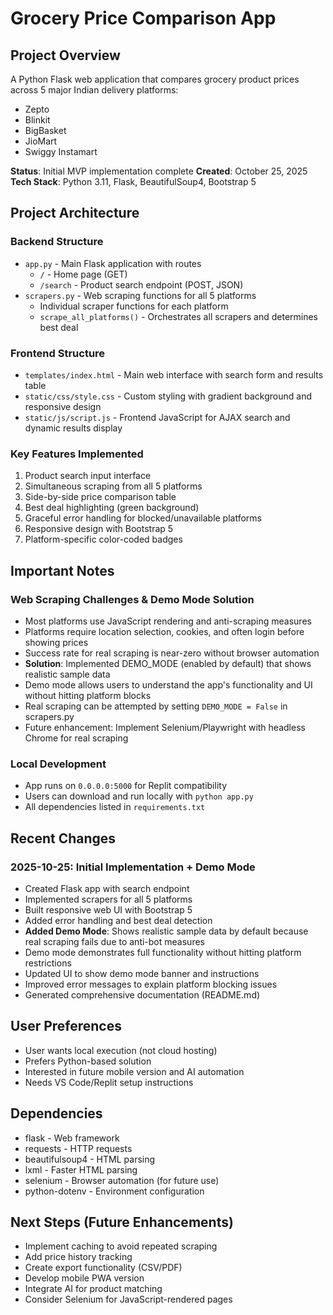 # Grocery Price Comparison App

## Project Overview
A Python Flask web application that compares grocery product prices across 5 major Indian delivery platforms:
- Zepto
- Blinkit
- BigBasket
- JioMart
- Swiggy Instamart

**Status**: Initial MVP implementation complete
**Created**: October 25, 2025
**Tech Stack**: Python 3.11, Flask, BeautifulSoup4, Bootstrap 5

## Project Architecture

### Backend Structure
- `app.py` - Main Flask application with routes
  - `/` - Home page (GET)
  - `/search` - Product search endpoint (POST, JSON)
- `scrapers.py` - Web scraping functions for all 5 platforms
  - Individual scraper functions for each platform
  - `scrape_all_platforms()` - Orchestrates all scrapers and determines best deal

### Frontend Structure
- `templates/index.html` - Main web interface with search form and results table
- `static/css/style.css` - Custom styling with gradient background and responsive design
- `static/js/script.js` - Frontend JavaScript for AJAX search and dynamic results display

### Key Features Implemented
1. Product search input interface
2. Simultaneous scraping from all 5 platforms
3. Side-by-side price comparison table
4. Best deal highlighting (green background)
5. Graceful error handling for blocked/unavailable platforms
6. Responsive design with Bootstrap 5
7. Platform-specific color-coded badges

## Important Notes

### Web Scraping Challenges & Demo Mode Solution
- Most platforms use JavaScript rendering and anti-scraping measures
- Platforms require location selection, cookies, and often login before showing prices
- Success rate for real scraping is near-zero without browser automation
- **Solution**: Implemented DEMO_MODE (enabled by default) that shows realistic sample data
- Demo mode allows users to understand the app's functionality and UI without hitting platform blocks
- Real scraping can be attempted by setting `DEMO_MODE = False` in scrapers.py
- Future enhancement: Implement Selenium/Playwright with headless Chrome for real scraping

### Local Development
- App runs on `0.0.0.0:5000` for Replit compatibility
- Users can download and run locally with `python app.py`
- All dependencies listed in `requirements.txt`

## Recent Changes

### 2025-10-25: Initial Implementation + Demo Mode
- Created Flask app with search endpoint
- Implemented scrapers for all 5 platforms
- Built responsive web UI with Bootstrap 5
- Added error handling and best deal detection
- **Added Demo Mode**: Shows realistic sample data by default because real scraping fails due to anti-bot measures
- Demo mode demonstrates full functionality without hitting platform restrictions
- Updated UI to show demo mode banner and instructions
- Improved error messages to explain platform blocking issues
- Generated comprehensive documentation (README.md)

## User Preferences
- User wants local execution (not cloud hosting)
- Prefers Python-based solution
- Interested in future mobile version and AI automation
- Needs VS Code/Replit setup instructions

## Dependencies
- flask - Web framework
- requests - HTTP requests
- beautifulsoup4 - HTML parsing
- lxml - Faster HTML parsing
- selenium - Browser automation (for future use)
- python-dotenv - Environment configuration

## Next Steps (Future Enhancements)
- Implement caching to avoid repeated scraping
- Add price history tracking
- Create export functionality (CSV/PDF)
- Develop mobile PWA version
- Integrate AI for product matching
- Consider Selenium for JavaScript-rendered pages

